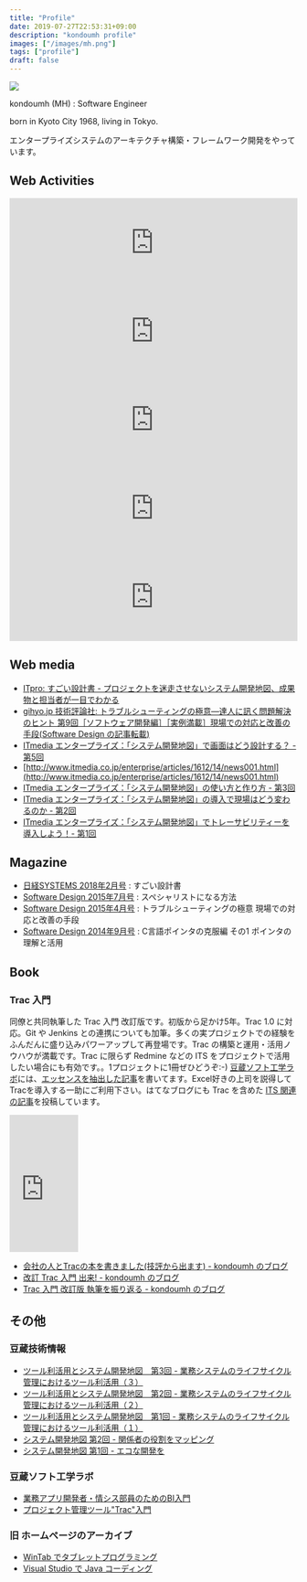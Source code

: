 ```yaml
---
title: "Profile"
date: 2019-07-27T22:53:31+09:00
description: "kondoumh profile"
images: ["/images/mh.png"]
tags: ["profile"]
draft: false
---
```


![](/images/mh.png)

kondoumh (MH) : Software Engineer

born in Kyoto City 1968, living in Tokyo.

エンタープライズシステムのアーキテクチャ構築・フレームワーク開発をやっています。

## Web Activities

<iframe class="hatenablogcard" style="width:100%;height:155px;max-width:600px;" title="blog" src="https://hatenablog-parts.com/embed?url=https://blog.kondoumh.com" width="300" height="150" frameborder="0" scrolling="no"></iframe>

<iframe class="hatenablogcard" style="width:100%;height:155px;max-width:600px;" title="Twitter" src="https://hatenablog-parts.com/embed?url=https://twitter.com/kondoumh" width="300" height="150" frameborder="0" scrolling="no"></iframe>

<iframe class="hatenablogcard" style="width:100%;height:155px;max-width:600px;" title="GitHub" src="https://hatenablog-parts.com/embed?url=https://github.com/kondoumh" width="300" height="150" frameborder="0" scrolling="no"></iframe>

<iframe class="hatenablogcard" style="width:100%;height:155px;max-width:600px;" title="kondoumh - Scrapbox" src="https://hatenablog-parts.com/embed?url=https://scrapbox.io/kondoumh" width="300" height="150" frameborder="0" scrolling="no"></iframe>

<iframe class="hatenablogcard" style="width:100%;height:155px;max-width:600px;" title="Tumblr" src="https://hatenablog-parts.com/embed?url=https://reblog.kondoumh.com/" width="300" height="150" frameborder="0" scrolling="no"></iframe>

## Web media
- [ITpro: すごい設計書 - プロジェクトを迷走させないシステム開発地図、成果物と担当者が一目でわかる](http://itpro.nikkeibp.co.jp/atcl/column/17/111000511/111600003)
- [gihyo.jp 技術評論社: トラブルシューティングの極意―達人に訊く問題解決のヒント 第9回［ソフトウェア開発編］［実例満載］現場での対応と改善の手段(Software Design の記事転載)](http://gihyo.jp/admin/feature/01/trouble-shooting/0009)
- [ITmedia エンタープライズ：「システム開発地図」で画面はどう設計する？ - 第5回](http://www.itmedia.co.jp/enterprise/articles/1612/21/news007.html)
- [http://www.itmedia.co.jp/enterprise/articles/1612/14/news001.html](http://www.itmedia.co.jp/enterprise/articles/1612/14/news001.html)
- [ITmedia エンタープライズ：「システム開発地図」の使い方と作り方 - 第3回](http://www.itmedia.co.jp/enterprise/articles/1611/22/news156.html)
- [ITmedia エンタープライズ：「システム開発地図」の導入で現場はどう変わるのか - 第2回](http://www.itmedia.co.jp/enterprise/articles/1610/28/news006.html)
- [ITmedia エンタープライズ：「システム開発地図」でトレーサビリティーを導入しよう！- 第1回](http://www.itmedia.co.jp/enterprise/articles/1610/06/news023.html)

## Magazine
- [日経SYSTEMS 2018年2月号](http://ec.nikkeibp.co.jp/item/backno/OS0298.html) : すごい設計書
- [Software Design 2015年7月号](http://gihyo.jp/magazine/SD/archive/2015/201507) : スペシャリストになる方法
- [Software Design 2015年4月号](http://gihyo.jp/magazine/SD/archive/2015/201504) : トラブルシューティングの極意 現場での対応と改善の手段
- [Software Design 2014年9月号](http://gihyo.jp/magazine/SD/archive/2014/201409) : C言語ポインタの克服編 その1 ポインタの理解と活用

## Book

### Trac 入門
同僚と共同執筆した Trac 入門 改訂版です。初版から足かけ5年。Trac 1.0 に対応。Git や Jenkins との連携についても加筆。多くの実プロジェクトでの経験をふんだんに盛り込みパワーアップして再登場です。Trac の構築と運用・活用ノウハウが満載です。Trac に限らず Redmine などの ITS をプロジェクトで活用したい場合にも有効です。。1プロジェクトに1冊ぜひどうぞ:-)
[豆蔵ソフト工学ラボ](http://labo.mamezou.com/)には、[エッセンスを抽出した記事](http://labo.mamezou.com/special/sp_010/sp_010_001.html)を書いてます。Excel好きの上司を説得してTracを導入する一助にご利用下さい。はてなブログにも Trac を含めた [ITS 関連の記事](https://blog.kondoumh.com/archive/category/ITS)を投稿しています。


<iframe style="width:120px;height:240px;" marginwidth="0" marginheight="0" scrolling="no" frameborder="0" src="https://rcm-fe.amazon-adsystem.com/e/cm?ref=tf_til&t=kondoumh-22&m=amazon&o=9&p=8&l=as1&IS2=1&detail=1&asins=4774155675&linkId=c4d2f945007acae211cf84cb40b27296&bc1=000000&lt1=_top&fc1=333333&lc1=0066c0&bg1=ffffff&f=ifr"></iframe>


- [会社の人とTracの本を書きました(技評から出ます) - kondoumh のブログ](https://blog.kondoumh.com/entry/20080827/p1)
- [改訂 Trac 入門 出来! - kondoumh のブログ](https://blog.kondoumh.com/entry/20130301/p1)
- [Trac 入門 改訂版 執筆を振り返る - kondoumh のブログ](https://blog.kondoumh.com/entry/20130303/p1)

## その他

### 豆蔵技術情報
- [ツール利活用とシステム開発地図　第3回 - 業務システムのライフサイクル管理におけるツール利活用（３）](https://www.mamezou.com/techinfo/language_implementation/sysmap_se2_003)
- [ツール利活用とシステム開発地図　第2回 - 業務システムのライフサイクル管理におけるツール利活用（２）](https://www.mamezou.com/techinfo/language_implementation/sysmap_se2_002)
- [ツール利活用とシステム開発地図　第1回 - 業務システムのライフサイクル管理におけるツール利活用（１）](https://www.mamezou.com/techinfo/language_implementation/sysmap_se2_001)
- [システム開発地図 第2回 - 関係者の役割をマッピング](https://www.mamezou.com/techinfo/modeling_ddd/sp_015_002-0)
- [システム開発地図 第1回 - エコな開発を](https://www.mamezou.com/techinfo/modeling_ddd/sp_015_001)

### 豆蔵ソフト工学ラボ
- [業務アプリ開発者・情シス部員のためのBI入門](http://labo.mamezou.com/special/sp_012/)
- [プロジェクト管理ツール"Trac"入門](http://labo.mamezou.com/special/sp_010/sp_010_001.html)

### 旧 ホームページのアーカイブ</h4>
- [WinTab でタブレットプログラミング](/pgtips/wintab.html)
- [Visual Studio で Java コーディング](/pgtips/vsjava.html)
